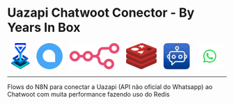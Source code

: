 # Uazapi Chatwoot Conector - By Years In Box

<div align="center">
  <img src="./.github/assets/Logo Years In Box.png" height="60" alt="Years In Box"/> &nbsp;&nbsp;
  <img src="./.github/assets/Chatwoot Logo.png" height="60" alt="Chatwoot"/> &nbsp;&nbsp;
  <img src="./.github/assets/n8n logo.png" height="60" alt="n8n"/> &nbsp;&nbsp;
  <img src="./.github/assets/Redis Logo.png" height="60" alt="Redis"/> &nbsp;&nbsp;
  <img src="./.github/assets/Uazapi Logo.png" height="60" alt="Uazapi"/> &nbsp;&nbsp;
  <img src="./.github/assets/Whatsapp Logo.png" height="60" alt="WhatsApp"/>
</div>

---

Flows do N8N para conectar a Uazapi (API não oficial do Whatsapp) ao Chatwoot com muita performance fazendo uso do Redis